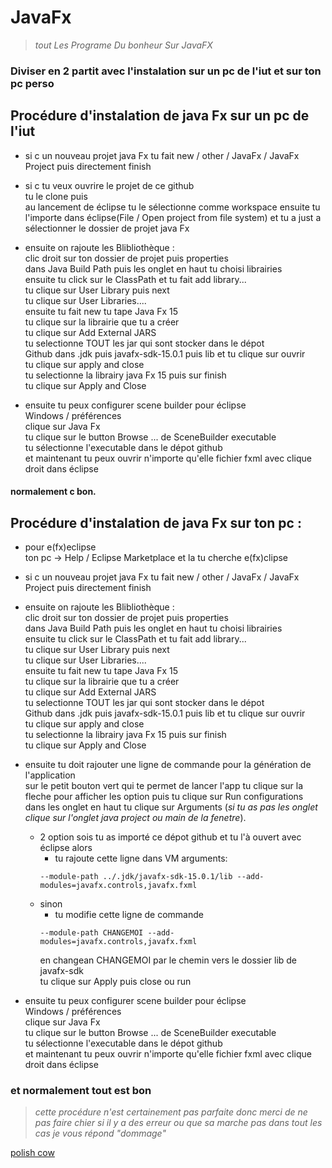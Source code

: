# JavaFx
> _tout Les Programe Du bonheur Sur JavaFX_

### **Diviser en 2 partit avec l'instalation sur un pc de l'iut et sur ton pc perso**

## Procédure d'instalation de java Fx sur un pc de l'iut

- si c un nouveau projet java Fx tu fait new / other / JavaFx / JavaFx Project
	puis directement finish  


- si c tu veux ouvrire le projet de ce github  
   tu le clone puis  
   au lancement de éclipse tu le sélectionne comme workspace 
   ensuite tu l'importe dans éclipse(File / Open project from file system) et tu a just a sélectionner le dossier de projet java Fx


- ensuite on rajoute les Blibliothèque :  
  	clic droit sur ton dossier de projet puis properties  
	dans Java Build Path puis les onglet en haut tu choisi librairies  
	ensuite tu click sur  le ClassPath et tu fait add library...  
	tu clique sur User Library puis next  
	tu clique sur User Libraries....  
	ensuite tu fait new tu tape Java Fx 15  
	tu clique sur la librairie que tu a créer  
	tu clique sur Add External JARS  
	tu selectionne TOUT les jar qui sont stocker dans le dépot  
	Github dans .jdk puis javafx-sdk-15.0.1 puis lib et tu clique sur ouvrir  
	tu clique sur apply and close   
	tu selectionne la librairy java Fx 15 puis sur finish  
	tu clique sur Apply and Close  

- ensuite tu peux configurer scene builder pour éclipse  
	Windows / préférences  
	clique sur Java Fx   
	tu clique sur le button Browse ... de SceneBuilder executable  
	tu sélectionne l'executable dans le dépot github  
	et maintenant tu peux ouvrir n'importe qu'elle fichier fxml avec clique droit dans éclipse

#### **normalement c bon.**


## Procédure d'instalation de java Fx sur ton pc :
- pour e(fx)eclipse  
	ton pc -> Help / Eclipse Marketplace et la tu cherche e(fx)clipse

- si c un nouveau projet java Fx tu fait new / other / JavaFx / JavaFx Project
	puis directement finish  

- ensuite on rajoute les Blibliothèque :  
	clic droit sur ton dossier de projet puis properties  
	dans Java Build Path puis les onglet en haut tu choisi librairies  
	ensuite tu click sur  le ClassPath et tu fait add library...  
	tu clique sur User Library puis next  
	tu clique sur User Libraries....  
	ensuite tu fait new tu tape Java Fx 15  
	tu clique sur la librairie que tu a créer  
	tu clique sur Add External JARS  
	tu selectionne TOUT les jar qui sont stocker dans le dépot  
	Github dans .jdk puis javafx-sdk-15.0.1 puis lib et tu clique sur ouvrir  
	tu clique sur apply and close   
	tu selectionne la librairy java Fx 15 puis sur finish  
	tu clique sur Apply and Close  

- ensuite tu doit rajouter une ligne de commande pour la génération de l'application  
	sur le petit bouton vert qui te permet de lancer l'app tu clique sur la fleche pour afficher les option 
	puis tu clique sur Run configurations  
	dans les onglet en haut tu clique sur Arguments (_si tu as pas les onglet clique sur l'onglet java project ou main de la fenetre_).  
	* 2  option sois tu as importé ce dépot github et tu l'à ouvert avec éclipse alors  
		* tu rajoute cette ligne dans VM arguments:  
		```
		--module-path ../.jdk/javafx-sdk-15.0.1/lib --add-modules=javafx.controls,javafx.fxml  
		```
	* sinon  
		* tu modifie cette ligne de commande
		```  
		--module-path CHANGEMOI --add-modules=javafx.controls,javafx.fxml  
		```
		en changean CHANGEMOI par le chemin vers le dossier lib de javafx-sdk  
	tu clique sur Apply puis  close ou run  

 - ensuite tu peux configurer scene builder pour éclipse  
	Windows / préférences  
	clique sur Java Fx   
	tu clique sur le button Browse ... de SceneBuilder executable  
	tu sélectionne l'executable dans le dépot github  
	et maintenant tu peux ouvrir n'importe qu'elle fichier fxml  avec clique droit dans éclipse




### **et normalement tout est bon**  


> _cette procédure n'est certainement pas parfaite donc merci de ne 
pas faire chier si il y a des erreur ou que sa marche pas dans tout 
les cas je vous répond
"dommage"_ 


[polish cow](https://media.tenor.com/images/de5baa5883f340e36d84e5251175f677/tenor.gif)
